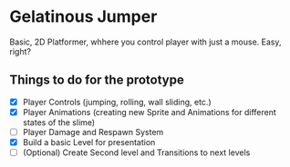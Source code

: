 # Gelatinous Jumper
Basic, 2D Platformer, whhere you control player with just a mouse. Easy, right?

## Things to do for the prototype
- [X] Player Controls (jumping, rolling, wall sliding, etc.)
- [X] Player Animations (creating new Sprite and Animations for different states of the slime)
- [ ] Player Damage and Respawn System
- [X] Build a basic Level for presentation
- [ ] (Optional) Create Second level and Transitions to next levels

